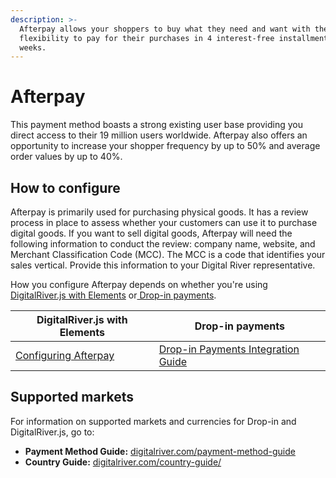 ```yaml
---
description: >-
  Afterpay allows your shoppers to buy what they need and want with the
  flexibility to pay for their purchases in 4 interest-free installments over 6
  weeks.
---
```


# Afterpay

This payment method boasts a strong existing user base providing you direct access to their 19 million users worldwide. Afterpay also offers an opportunity to increase your shopper frequency by up to 50% and average order values by up to 40%.

## How to configure&#x20;

Afterpay is primarily used for purchasing physical goods. It has a review process in place to assess whether your customers can use it to purchase digital goods. If you want to sell digital goods, Afterpay will need the following information to conduct the review: company name, website, and Merchant Classification Code (MCC). The MCC is a code that identifies your sales vertical. Provide this information to your Digital River representative.

How you configure Afterpay depends on whether you're using [DigitalRiver.js with Elements](../payments-solutions/digitalriver.js/) or[ Drop-in payments](../payments-solutions/drop-in/).

| DigitalRiver.js with Elements                                                                         | Drop-in payments                                                                                 |
| ----------------------------------------------------------------------------------------------------- | ------------------------------------------------------------------------------------------------ |
| [Configuring Afterpay](../payments-solutions/digitalriver.js/payment-methods/configuring-afterpay.md) | [Drop-in Payments Integration Guide](../payments-solutions/drop-in/drop-in-integration-guide.md) |

## Supported markets

For information on supported markets and currencies for Drop-in and DigitalRiver.js, go to:&#x20;

* **Payment Method Guide:** [digitalriver.com/payment-method-guide](https://www.digitalriver.com/payment-method/afterpay/)
* **Country Guide:** [digitalriver.com/country-guide/](https://www.digitalriver.com/country-guide/)
